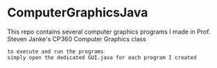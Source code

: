 # ComputerGraphicsJava

This repo contains several computer graphics programs I made
in Prof. Steven Janke's CP360 Computer Graphics class

```
to execute and run the programs
simply open the dedicated GUI.java for each program I created
```
